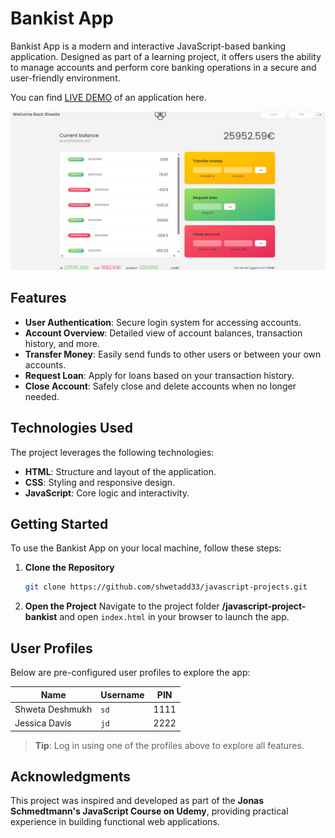  # Bankist App

Bankist App is a modern and interactive JavaScript-based banking application. Designed as part of a learning project, it offers users the ability to manage accounts and perform core banking operations in a secure and user-friendly environment. 

You can find [LIVE DEMO](https://bankingui.netlify.app/) of an application here.


![Bankist App Screenshot](images/bankist-app-screenshot.png "Bankist App Homepage")

## Features

- **User Authentication**: Secure login system for accessing accounts.
- **Account Overview**: Detailed view of account balances, transaction history, and more.
- **Transfer Money**: Easily send funds to other users or between your own accounts.
- **Request Loan**: Apply for loans based on your transaction history.
- **Close Account**: Safely close and delete accounts when no longer needed.

## Technologies Used

The project leverages the following technologies:

- **HTML**: Structure and layout of the application.
- **CSS**: Styling and responsive design.
- **JavaScript**: Core logic and interactivity.

## Getting Started

To use the Bankist App on your local machine, follow these steps:

1. **Clone the Repository**

   ```bash
   git clone https://github.com/shwetadd33/javascript-projects.git
   ```

2. **Open the Project**
   Navigate to the project folder __/javascript-project-bankist__ and open `index.html` in your browser to launch the app.

## User Profiles

Below are pre-configured user profiles to explore the app:

| Name                  | Username | PIN  |
|-----------------------|----------|------|
| Shweta Deshmukh       | `sd`     | 1111 |
| Jessica Davis         | `jd`     | 2222 |

> **Tip**: Log in using one of the profiles above to explore all features.

## Acknowledgments

This project was inspired and developed as part of the **Jonas Schmedtmann's JavaScript Course on Udemy**, providing practical experience in building functional web applications.

